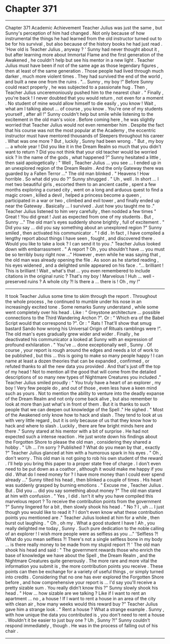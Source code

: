
# Chapter 371


---

Chapter 371 Academic Achievement
Teacher Julius was just the same , but Sunny's perception of him had changed . Not only because of how instrumental the things he had learned from the old instructor turned out to be for his survival , but also because of the history books he had just read .
'How old is Teacher Julius , anyway ? '
Sunny had never thought about it , but after learning more about Immortal Flame and the first generation of the Awakened , he couldn't help but see his mentor in a new light . Teacher Julius must have been if not of the same age as those legendary figures , then at least of the same generation . Those people had lived through much darker , much more violent times .
They had survived the end of the world , and built a new one from the ruins .
"... Sunny , my boy !"
Before Sunny could react properly , he was subjected to a passionate hug . Then , Teacher Julius unceremoniously pushed him to the nearest chair .
" Finally , you're back ! I never doubted that you would return , not even for a moment . No student of mine would allow himself to die easily , you know ! Wait , what am I talking about … of course , you know . You're one of my students yourself , after all !"
Sunny couldn't help but smile while listening to the excitement in the old man's voice . Before coming here , he was slightly worried that Teacher Julius would not even remember him .
Despite the fact that his course was not the most popular at the Academy , the eccentric instructor must have mentored thousands of Sleepers throughout his career . What was one more ?
But , luckily , Sunny had been wrong .
" But , my boy … a whole year ! Did you like it in the Dream Realm so much that you didn't want to return ? Did you not think that your old teacher would be worried sick ? In the name of the gods , what happened ?"
Sunny hesitated a little , then said apologetically :
" Well , Teacher Julius … you see … I ended up in an unexplored region of the Dream Realm . And the only Gateway there was guarded by a Fallen Terror …"
The old man blinked .
" Heavens ! How horrible . So what did you do ?"
Sunny shrugged .
" Uh , well . In short ... I met two beautiful girls , escorted them to an ancient castle , spent a few months exploring a cursed city , went on a long and arduous quest to find a magic crown , killed a devil , helped a princess become a queen , participated in a war or two , climbed and evil tower , and finally ended up near the Gateway . Basically … I survived . Just how you taught me to ."
Teacher Julius listened to him very carefully , then nodded a few times
" Great ! You did great ! Just as expected from one of my students . But , Sunny …"
The old man's eyes suddenly shone brightly , full of excitement .
" Did you say … did you say something about an unexplored region ?"
Sunny smiled , then activated his communicator .
" I did . In fact , I have compiled a lengthy report about things I have seen , fought , and discovered there . Would you like to take a look ? I can send it to you ."
Teacher Julius looked down with embarrassment .
" A report ? Oh , you shouldn't have … you must be so terribly busy right now …"
However , even while he was saying that , the old man was already opening the file . As soon as he started reading , his eyes widened , and a delighted smile appeared on his face .
"... brilliant ! This is brilliant ! Wait , what's that … you even remembered to include citations in the original runic ? That's my boy ! Marvelous ! Huh … well - preserved ruins ? A whole city ?! Is there a … there is ! Oh , my !"
***
It took Teacher Julius some time to skim through the report . Throughout the whole process , he continued to mumble under his nose in an increasingly excited tone . Some remarks Sunny understand , while some went completely over his head .
Like : " Greystone architecture ... possible connections to the Third Wandering Archon ?". Or : " Which era of the Babel Script would that correspond to ?". Or : " Rats ! That'll show that smug bastard Sando how wrong his Universal Origin of Rituals ramblings were !".
The old man's eyes gradually grew wider and wider .
Finally , he deactivated his communicator a looked at Sunny with an expression of profound exhilaration .
" You've ... done exceptionally well , Sunny . Of course , your report is rough around the edges and needs a lot of work to be published , but this … this is going to make so many people happy ! I can name at least a dozen theories that can be expanded , confirmed , or refuted thanks to all the new data you provided . And that's just off the top of my head ! Not to mention all the good that will come from the detailed descriptions of so many new types of Nightmare Creatures you included ."
Teacher Julius smiled proudly :
" You truly have a heart of an explorer , my boy ! Very few people do , and out of those , even less have a keen mind such as yours . Not to mention the ability to venture into the deadly expanse of the Dream Realm and not only come back alive , but also remember to look at more than just what's in front of them . But it is thanks to such people that we can deepen out knowledge of the Spell ."
He sighed .
" Most of the Awakened only know how to hack and slash . They tend to look at us with very little regard , but it is only because of us that they know how to hack and where to slash . Luckily , there are few bright minds here and there ."
Sunny stared at his mentor with a bit of surprise . He had not expected such a intense reaction . He just wrote down his findings about the Forgotten Shore to please the old man , considering they shared a hobby .
" Uh … I'm sorry ? Published ? What do you mean by that , exactly ?"
Teacher Julius glanced at him with a humorous spark in his eyes .
" Oh , don't worry . This old man is not going to rob his own student of the reward . I'll help you bring this paper to a proper state free of charge . I don't even need to be put down as a coathor , although it would make me happy if you did . What do I need money for ? I have more money than I could ever spend already …"
Sunny tilted his head , then blinked a couple of times . His heart was suddenly grasped by burning emotions .
" Excuse me , Teacher Julius . But . Did you … did you say something about money ?"
The old man stared at him with confusion .
" Yes , I did . Isn't it why you have compiled this marvelous report ? To receive the contribution points from the government ?"
Sunny lingered for a bit , then slowly shook his head .
" No ? I , uh … I just though you would like to read it ? I don't even know what these contribution points you mentioned are ."
Teacher Julius looked at him for a while , then burst out laughing .
" Oh , oh my . What a good student I have ! Ah , you really delighted me today , Sunny . Such pure dedication to the noble calling of an explorer ! I wish more people were as selfless as you …"
'Selfless ?! What do you mean selfless ?! There's not a single selfless bone in my body … is there really money to be made from my stupid report ?! '
The old man shook his head and said :
" The government rewards those who enrich the base of knowledge we have about the Spell , the Dream Realm , and the Nightmare Creatures quite generously . The more rare and more vital the information you submit is , the more contribution points you receive . These points can then be exchange for a variety of useful things , or simply turned into credits . Considering that no one has ever explored the Forgotten Shore before , and how comprehensive your report is … I'd say you'll receive a pretty sizable sum . You really didn't know this ?"
Sunny slowly shook his head .
" How ... how sizable are we talking ? Like if I want to rent an apartment … no , a house ! If I want to rent a house in an area of the city with clean air , how many weeks would this reward buy ?"
Teacher Julius gave him a strange look .
" Rent a house ? What a strange example . Sunny , with how unique the data you contributed is , you don't need to rent a house . Wouldn't it be easier to just buy one ? Uh , Sunny ?!"
Sunny couldn't respond immediately , though .
He was in the process of falling out of his chair .

---

